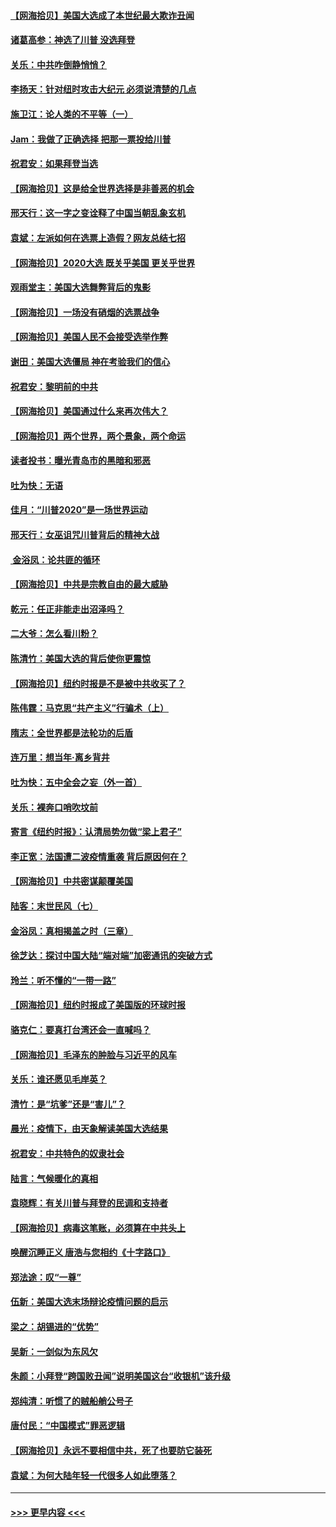 #### [【网海拾贝】美国大选成了本世纪最大欺诈丑闻](../pages/nsc993/n12538029.md?t=11110702) 
#### [诸葛高参：神选了川普 没选拜登](../pages/nsc993/n12537664.md?t=11110702) 
#### [关乐：中共咋倒静悄悄？](../pages/nsc993/n12537615.md?t=11110702) 
#### [李扬天：针对纽时攻击大纪元 必须说清楚的几点](../pages/nsc993/n12536001.md?t=11110702) 
#### [施卫江：论人类的不平等（一）](../pages/nsc993/n12535700.md?t=11110702) 
#### [Jam：我做了正确选择 把那一票投给川普](../pages/nsc993/n12535743.md?t=11110702) 
#### [祝君安：如果拜登当选](../pages/nsc993/n12535726.md?t=11110702) 
#### [【网海拾贝】这是给全世界选择是非善恶的机会](../pages/nsc993/n12535061.md?t=11110702) 
#### [邢天行：这一字之变诠释了中国当朝乱象玄机](../pages/nsc993/n12533446.md?t=11110702) 
#### [袁斌：左派如何在选票上造假？网友总结七招](../pages/nsc993/n12533180.md?t=11110702) 
#### [【网海拾贝】2020大选 既关乎美国 更关乎世界](../pages/nsc993/n12533161.md?t=11110702) 
#### [观雨堂主：美国大选舞弊背后的鬼影](../pages/nsc993/n12533153.md?t=11110702) 
#### [【网海拾贝】一场没有硝烟的选票战争](../pages/nsc993/n12531883.md?t=11110702) 
#### [【网海拾贝】美国人民不会接受选举作弊](../pages/nsc993/n12528850.md?t=11110702) 
#### [谢田：美国大选僵局 神在考验我们的信心](../pages/nsc993/n12527932.md?t=11110702) 
#### [祝君安：黎明前的中共](../pages/nsc993/n12524071.md?t=11110702) 
#### [【网海拾贝】美国通过什么来再次伟大？](../pages/nsc993/n12523844.md?t=11110702) 
#### [【网海拾贝】两个世界，两个景象，两个命运](../pages/nsc993/n12521419.md?t=11110702) 
#### [读者投书：曝光青岛市的黑暗和邪恶](../pages/nsc993/n12520988.md?t=11110702) 
#### [吐为快：无语](../pages/nsc993/n12518588.md?t=11110702) 
#### [佳月：“川普2020”是一场世界运动](../pages/nsc993/n12518581.md?t=11110702) 
#### [邢天行：女巫诅咒川普背后的精神大战](../pages/nsc993/n12517257.md?t=11110702) 
#### [ 金浴凤：论共匪的循环](../pages/nsc993/n12517133.md?t=11110702) 
#### [【网海拾贝】中共是宗教自由的最大威胁](../pages/nsc993/n12516879.md?t=11110702) 
#### [乾元：任正非能走出沼泽吗？](../pages/nsc993/n12515831.md?t=11110702) 
#### [二大爷：怎么看川粉？](../pages/nsc993/n12515820.md?t=11110702) 
#### [陈清竹：美国大选的背后使你更震惊](../pages/nsc993/n12515589.md?t=11110702) 
#### [【网海拾贝】纽约时报是不是被中共收买了？](../pages/nsc993/n12515122.md?t=11110702) 
#### [陈伟霆：马克思“共产主义”行骗术（上）](../pages/nsc993/n12510217.md?t=11110702) 
#### [隋志：全世界都是法轮功的后盾](../pages/nsc993/n12510636.md?t=11110702) 
#### [连万里：想当年‧离乡背井](../pages/nsc993/n12510623.md?t=11110702) 
#### [吐为快：五中全会之妄（外一首）](../pages/nsc993/n12510470.md?t=11110702) 
#### [关乐：裸奔口哨吹坟前](../pages/nsc993/n12510403.md?t=11110702) 
#### [寄言《纽约时报》：认清局势勿做“梁上君子”](../pages/nsc993/n12510042.md?t=11110702) 
#### [李正宽：法国遭二波疫情重袭 背后原因何在？](../pages/nsc993/n12509971.md?t=11110702) 
#### [【网海拾贝】中共密谋颠覆美国](../pages/nsc993/n12509816.md?t=11110702) 
#### [陆客：末世民风（七）](../pages/nsc993/n12507822.md?t=11110702) 
#### [金浴凤：真相揭盖之时（三章）](../pages/nsc993/n12507804.md?t=11110702) 
#### [徐芝达：探讨中国大陆“端对端”加密通讯的突破方式](../pages/nsc993/n12507682.md?t=11110702) 
#### [玲兰：听不懂的“一带一路”](../pages/nsc993/n12507669.md?t=11110702) 
#### [【网海拾贝】纽约时报成了美国版的环球时报](../pages/nsc993/n12507053.md?t=11110702) 
#### [骆克仁：要真打台湾还会一直喊吗？](../pages/nsc993/n12506843.md?t=11110702) 
#### [【网海拾贝】毛泽东的肿脸与习近平的风车](../pages/nsc993/n12504537.md?t=11110702) 
#### [关乐：谁还愿见毛岸英？](../pages/nsc993/n12503866.md?t=11110702) 
#### [清竹：是“坑爹”还是“害儿”？](../pages/nsc993/n12503034.md?t=11110702) 
#### [晨光：疫情下，由天象解读美国大选结果](../pages/nsc993/n12502536.md?t=11110702) 
#### [祝君安：中共特色的奴隶社会](../pages/nsc993/n12501529.md?t=11110702) 
#### [陆言：气候暖化的真相](../pages/nsc993/n12501183.md?t=11110702) 
#### [袁晓辉：有关川普与拜登的民调和支持者](../pages/nsc993/n12500433.md?t=11110702) 
#### [【网海拾贝】病毒这笔账，必须算在中共头上](../pages/nsc993/n12500320.md?t=11110702) 
#### [唤醒沉睡正义 唐浩与您相约《十字路口》](../pages/nsc993/n12497980.md?t=11110702) 
#### [郑法途：叹“一尊”](../pages/nsc993/n12498837.md?t=11110702) 
#### [伍新：美国大选末场辩论疫情问题的启示](../pages/nsc993/n12498829.md?t=11110702) 
#### [梁之：胡锡进的“优势”](../pages/nsc993/n12498780.md?t=11110702) 
#### [吴新：一剑似为东风欠](../pages/nsc993/n12498772.md?t=11110702) 
#### [朱颜：小拜登“跨国败丑闻”说明美国这台“收银机”该升级](../pages/nsc993/n12498731.md?t=11110702) 
#### [郑纯清：听惯了的贼船艄公号子](../pages/nsc993/n12498721.md?t=11110702) 
#### [唐付民：“中国模式”罪恶逻辑](../pages/nsc993/n12498310.md?t=11110702) 
#### [【网海拾贝】永远不要相信中共，死了也要防它装死](../pages/nsc993/n12498162.md?t=11110702) 
#### [袁斌：为何大陆年轻一代很多人如此堕落？](../pages/nsc993/n12495696.md?t=11110702) 

----
#### [ >>> 更早内容 <<< ](../indexes/nsc993-earlier.md)
